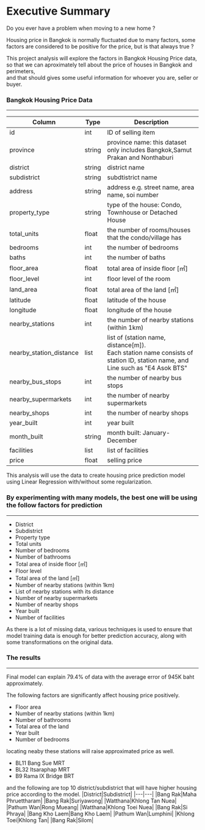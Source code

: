 # Executive Summary

Do you ever have a problem when moving to a new home ?

Housing price in Bangkok is normally fluctuated due to many factors, some factors are considered to be positive for the price, but is that always true ?

This project analysis will explore the factors in Bangkok Housing Price data, so that we can aproximately tell about the price of houses in Bangkok and perimeters,<br/>
and that should gives some useful information for whoever you are, seller or buyer.

### Bangkok Housing Price Data
---
|Column|Type|Description|
|---|---|---|
|id|int|ID of selling item|
|province|string|province name: this dataset only includes Bangkok,Samut Prakan and Nonthaburi|
|district|string|district name|
|subdistrict|string|subdtistrict name|
|address|string|address e.g. street name, area name, soi number|
|property_type|string|type of the house: Condo, Townhouse or Detached House|
|total_units|float|the number of rooms/houses that the condo/village has|
|bedrooms|int|the number of bedrooms|
|baths|int|the number of baths|
|floor_area|float|total area of inside floor [㎡]|
|floor_level|int|floor level of the room|
|land_area|float|total area of the land [㎡]|
|latitude|float|latitude of the house|
|longitude|float|longitude of the house|
|nearby_stations|int|the number of nearby stations (within 1km)|
|nearby_station_distance|list|list of (station name, distance[m]). <br/>Each station name consists of station ID, station name, and Line such as "E4 Asok BTS"|
|nearby_bus_stops|int|the number of nearby bus stops|
|nearby_supermarkets|int|the number of nearby supermarkets|
|nearby_shops|int|the number of nearby shops|
|year_built|int|year built|
|month_built|string|month built: January-December|
|facilities|list|list of facilities|
|price|float|selling price|

This analysis will use the data to create housing price prediction model using Linear Regression with/without some regularization.

### By experimenting with many models, the best one will be using the follow factors for prediction
___
* District
* Subdistrict
* Property type
* Total units
* Number of bedrooms
* Number of bathrooms
* Total area of inside floor [㎡]
* Floor level
* Total area of the land [㎡]
* Number of nearby stations (within 1km)
* List of nearby stations with its distance
* Number of nearby supermarkets
* Number of nearby shops
* Year built
* Number of facilities

As there is a lot of missing data, various techniques is used to ensure that model training data is enough for better prediction accuracy,
along with some transformations on the original data.

### The results
___
Final model can explain 79.4% of data with the average error of 945K baht approximately.

The following factors are significantly affect housing price positively.
* Floor area
* Number of nearby stations (within 1km)
* Number of bathrooms
* Total area of the land
* Year built
* Number of bedrooms

locating neaby these stations will raise approximated price as well.
* BL11 Bang Sue MRT
* BL32 Itsaraphap MRT
* B9 Rama IX Bridge BRT

and the following are top 10 district/subdistrict that will have higher housing price according to the model.
|District|Subdistrict|
|---|---|
|Bang Rak|Maha Phruettharam|
|Bang Rak|Suriyawong|
|Watthana|Khlong Tan Nuea|
|Pathum Wan|Rong Mueang|
|Watthana|Khlong Toei Nuea|
|Bang Rak|Si Phraya|
|Bang Kho Laem|Bang Kho Laem|
|Pathum Wan|Lumphini|
|Khlong Toei|Khlong Tan|
|Bang Rak|Silom|

